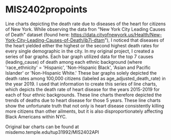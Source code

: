 # MIS2402propoints
Line charts depicting the death rate due to diseases of the heart for citizens of New York. 
While observing the data fron "New York City Leading Causes of Death" dataset (found here: https://data.cityofnewyork.us/Health/New-York-City-Leading-Causes-of-Death/jb7j-dtam"), I noticed that diseases of the heart yielded either the highest or the second highest death rates for every single demographic in the city. In my original project, I created a series of bar graphs. Each bar graph utilized data for the top 7 causes (leading_cause) of death among each ethnic background (where 'race_ethnicity' = 'Hispanic', 'Non-Hispanic Black', 'Asian and Pacific Islander' or 'Non-Hispanic White.' These bar graphs solely depicted the death rates among 100,000 citizens (labeled as age_adjusted_death_rate) in the year 2019. I used that information to create this series of line charts, which depicts the death rate of heart disease for the years 2015-2019 for each of four ethnic backgrounds. These line charts therefore depicted the trends of deaths due to heart disease for those 5 years. These line charts show the unfortunate truth that not only is heart disease consistently killing more citizens than other ailments, but it is also disproportionately affecting Black Americans within NYC. 

Original bar charts can be found at misdemo.temple.edu/tup31992/MIS2402API
